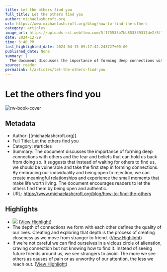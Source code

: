 ```yaml
---
title: Let the others find you
full_title: Let the others find you
author: michaelashcroft.org
url: https://www.michaelashcroft.org/blog/how-to-find-the-others
category: articles
image_url: https://uploads-ssl.webflow.com/5f175533b7bb853339317de2/5f19f2159de1b8f28cc8aef4_IMG_20171104_225840(1).jpg
date: 2024-12-29
time: 6:40 PM
last_highlighted_date: 2024-04-15 09:17:42.243727+00:00
published_date: None
summary: |
  The document discusses the importance of forming deep connections with others and the fear and beliefs that can hold us back from doing so. It suggests that instead of waiting for others to find us, we should be vulnerable and take the first step in forming connections. By embracing our individuality and being open to rejection, we can create meaningful relationships and experience the small moments that make life worth living. The document encourages readers to let the others find them by being open and authentic.
source: reader
permalink: l/articles/let-the-others-find-you
---
```

# Let the others find you

![rw-book-cover](https://uploads-ssl.webflow.com/5f175533b7bb853339317de2/5f19f2159de1b8f28cc8aef4_IMG_20171104_225840(1).jpg)

## Metadata
- Author: [[michaelashcroft.org]]
- Full Title: Let the others find you
- Category: #articles
- Summary: The document discusses the importance of forming deep connections with others and the fear and beliefs that can hold us back from doing so. It suggests that instead of waiting for others to find us, we should be vulnerable and take the first step in forming connections. By embracing our individuality and being open to rejection, we can create meaningful relationships and experience the small moments that make life worth living. The document encourages readers to let the others find them by being open and authentic.
- URL: https://www.michaelashcroft.org/blog/how-to-find-the-others

## Highlights
- ![](https://uploads-ssl.webflow.com/5f175533b7bb853339317de2/5f19f2159de1b8f28cc8aef4_IMG_20171104_225840(1).jpg) ([View Highlight](https://read.readwise.io/read/01htjye0becrtbzddbkb1xa1b0))
- The depth of connections we form with each other defines the quality of our lives. Creating and exploring that depth is the process of creating closeness as we move from stranger to friend. ([View Highlight](https://read.readwise.io/read/01hvggqy7fr16v4qwpg6w327qw))
- If we’re not careful we can find ourselves in a vicious circle of alienation, craving connection but not knowing how to find it. Instead of seeing future friends around us, we see strangers to avoid. The more we see others as causes of pain or as unworthy of our attention, the less we reach out. ([View Highlight](https://read.readwise.io/read/01hvggrhge7kk8z1qwt2sp5jbx))


